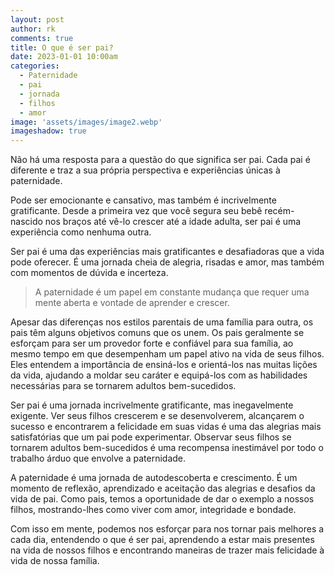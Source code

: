 ```yaml
---
layout: post
author: rk
comments: true
title: O que é ser pai?
date: 2023-01-01 10:00am
categories:
  - Paternidade
  - pai
  - jornada
  - filhos
  - amor
image: 'assets/images/image2.webp'
imageshadow: true
---
```


Não há uma resposta para a questão do que significa ser pai. Cada pai é diferente e traz a sua própria perspectiva e experiências únicas à paternidade.

Pode ser emocionante e cansativo, mas também é incrivelmente gratificante. Desde a primeira vez que você segura seu bebê recém-nascido nos braços até vê-lo crescer até a idade adulta, ser pai é uma experiência como nenhuma outra.

Ser pai é uma das experiências mais gratificantes e desafiadoras que a vida pode oferecer. É uma jornada cheia de alegria, risadas e amor, mas também com momentos de dúvida e incerteza.

>  A paternidade é um papel em constante mudança que requer uma mente aberta e vontade de aprender e crescer.

Apesar das diferenças nos estilos parentais de uma família para outra, os pais têm alguns objetivos comuns que os unem. Os pais geralmente se esforçam para ser um provedor forte e confiável para sua família, ao mesmo tempo em que desempenham um papel ativo na vida de seus filhos. Eles entendem a importância de ensiná-los e orientá-los nas muitas lições da vida, ajudando a moldar seu caráter e equipá-los com as habilidades necessárias para se tornarem adultos bem-sucedidos.

Ser pai é uma jornada incrivelmente gratificante, mas inegavelmente exigente. Ver seus filhos crescerem e se desenvolverem, alcançarem o sucesso e encontrarem a felicidade em suas vidas é uma das alegrias mais satisfatórias que um pai pode experimentar. Observar seus filhos se tornarem adultos bem-sucedidos é uma recompensa inestimável por todo o trabalho árduo que envolve a paternidade.

A paternidade é uma jornada de autodescoberta e crescimento. É um momento de reflexão, aprendizado e aceitação das alegrias e desafios da vida de pai. Como pais, temos a oportunidade de dar o exemplo a nossos filhos, mostrando-lhes como viver com amor, integridade e bondade. 

Com isso em mente, podemos nos esforçar para nos tornar pais melhores a cada dia, entendendo o que é ser pai, aprendendo a estar mais presentes na vida de nossos filhos e encontrando maneiras de trazer mais felicidade à vida de nossa família.
